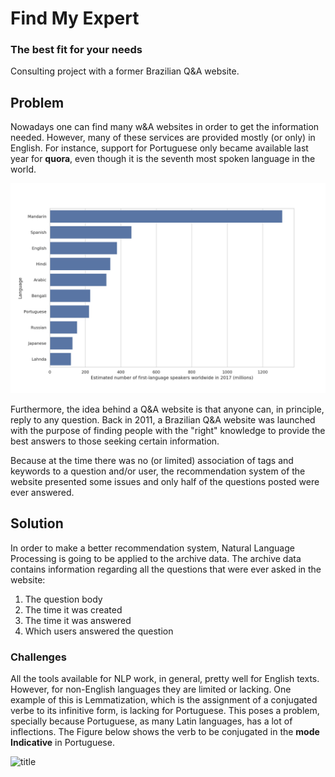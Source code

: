 # Find My Expert
### The best fit for your needs

Consulting project with a former Brazilian Q&A website.

## Problem

Nowadays one can find many w&A websites in order to get the information needed. However, many of these services are provided mostly (or only) in English. For instance, support for Portuguese only became available last year for **quora**, even though it is the seventh most spoken language in the world. 

![title](./images/linguas_esta.jpg)


Furthermore, the idea behind a Q&A website is that anyone can, in principle, reply to any question. 
Back in 2011, a Brazilian Q&A website was launched with the purpose of finding people with the "right" knowledge to provide the best answers to those seeking certain information. 

Because at the time there was no (or limited) association of tags and keywords to a question and/or user, the recommendation system of the website presented some issues and only half of the questions posted were ever answered.

## Solution

In order to make a better recommendation system, Natural Language Processing is going to be applied to the archive data. The archive data contains information regarding all the questions that were ever asked in the website:

1) The question body
2) The time it was created
3) The time it was answered
4) Which users answered the question

### Challenges

All the tools available for NLP work, in general, pretty well for English texts. However, for non-English languages they are limited or lacking. One example of this is Lemmatization, which is the assignment of a conjugated verbe to its infinitive form, is lacking for Portuguese.  This poses a problem, specially because Portuguese, as many Latin languages, has a lot of inflections. The Figure below shows the verb to be conjugated in the **mode Indicative** in Portuguese.

![title](./images/conjuagacao_ser.jpg)
